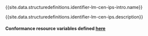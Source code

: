 {{site.data.structuredefinitions.identifier-lm-cen-ips-intro.name}}

{{site.data.structuredefinitions.identifier-lm-cen-ips.description}}

#### Conformance resource variables defined [here](http://wiki.hl7.org/index.php?title=IG_Publisher_Documentation#Jekyll)
